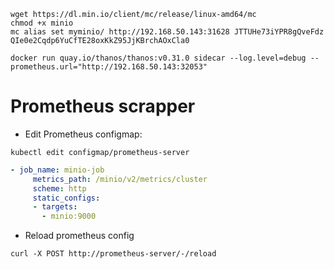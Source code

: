 ```
wget https://dl.min.io/client/mc/release/linux-amd64/mc
chmod +x minio
mc alias set myminio/ http://192.168.50.143:31628 JTTUHe73iYPR8gQveFdz QIe0e2Cqdp6YuCfTE28oxKkZ95JjKBrchAOxCla0
```

```
docker run quay.io/thanos/thanos:v0.31.0 sidecar --log.level=debug --prometheus.url="http://192.168.50.143:32053"
```

# Prometheus scrapper

- Edit Prometheus configmap:
```
kubectl edit configmap/prometheus-server
```
```yaml
- job_name: minio-job
     metrics_path: /minio/v2/metrics/cluster
     scheme: http
     static_configs:
     - targets: 
       - minio:9000
```
- Reload prometheus config
```
curl -X POST http://prometheus-server/-/reload
```